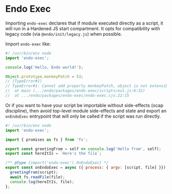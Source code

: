 # Endo Exec

Importing `endo-exec` declares that if module executed directly as a script, it
will run in a Hardened JS start compartment.  It opts for compatibility with
legacy code (via `@endo/init/legacy.js`) when possible.

Import `endo-exec` like:

```js
#! /usr/bin/env node
import 'endo-exec';

console.log('Hello, Endo world!');

Object.prototype.monkeyPatch = 53;
// (TypeError#1)
// TypeError#1: Cannot add property monkeyPatch, object is not extensible
//  at main (.../endo/packages/endo-exec/scripts/ex1.js:6:32)
//  at .../endo/packages/endo-exec/endo-exec.cjs:22:15
```

Or if you want to have your script be importable without side-effects (ocap
discipline), then avoid top-level module side-effects and state and export an
`onEndoExec` entrypoint that will only be called if the script was run directly.

```js
#! /usr/bin/env node
import 'endo-exec';

import { promises as fs } from 'fs';

export const greetingFrom = self => console.log('Hello from', self);
export const hereItIs = `Here's the file`;

/** @type {import('endo-exec').OnEndoExec} */ 
export const onEndoExec = async ({ process: { argv: [script, file] }}) => {
  greetingFrom(script);
  await fs.readFile(file);
  console.log(hereItIs, file);
};
```
